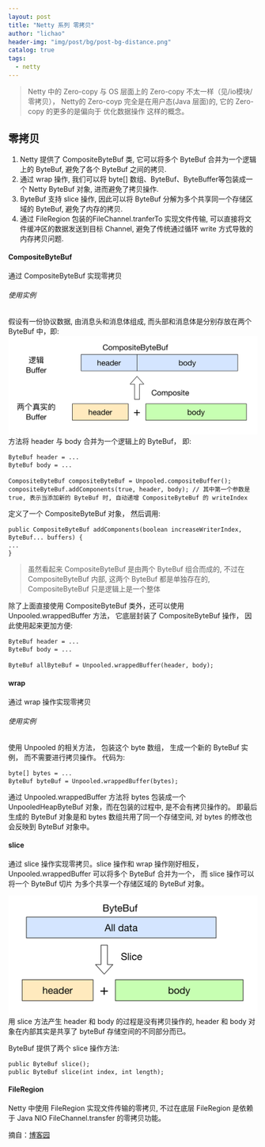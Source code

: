 ```yaml
---
layout: post
title: "Netty 系列 零拷贝"
author: "lichao"
header-img: "img/post/bg/post-bg-distance.png"
catalog: true
tags:
  - netty
---
```


> Netty 中的 Zero-copy 与 OS 层面上的 Zero-copy 不太一样（见/io模块/零拷贝）， Netty的 Zero-coyp 完全是在用户态(Java 层面)的, 它的 Zero-copy 的更多的是偏向于 优化数据操作 这样的概念。

## 零拷贝
1. Netty 提供了 CompositeByteBuf 类, 它可以将多个 ByteBuf 合并为一个逻辑上的 ByteBuf, 避免了各个 ByteBuf 之间的拷贝.
2. 通过 wrap 操作, 我们可以将 byte[] 数组、ByteBuf、ByteBuffer等包装成一个 Netty ByteBuf 对象, 进而避免了拷贝操作.
3. ByteBuf 支持 slice 操作, 因此可以将 ByteBuf 分解为多个共享同一个存储区域的 ByteBuf, 避免了内存的拷贝.
4. 通过 FileRegion 包装的FileChannel.tranferTo 实现文件传输, 可以直接将文件缓冲区的数据发送到目标 Channel, 避免了传统通过循环 write 方式导致的内存拷贝问题.

#### CompositeByteBuf
通过 CompositeByteBuf 实现零拷贝
###### 使用实例
假设有一份协议数据, 由消息头和消息体组成, 而头部和消息体是分别存放在两个 ByteBuf 中，即:
![存储概览](/img/io/7.png)
方法将 header 与 body 合并为一个逻辑上的 ByteBuf， 即:
```
ByteBuf header = ...
ByteBuf body = ...

CompositeByteBuf compositeByteBuf = Unpooled.compositeBuffer();
compositeByteBuf.addComponents(true, header, body); // 其中第一个参数是 true, 表示当添加新的 ByteBuf 时, 自动递增 CompositeByteBuf 的 writeIndex
```

定义了一个 CompositeByteBuf 对象， 然后调用:
```
public CompositeByteBuf addComponents(boolean increaseWriterIndex, ByteBuf... buffers) {
...
}
```

> 虽然看起来 CompositeByteBuf 是由两个 ByteBuf 组合而成的, 不过在 CompositeByteBuf 内部, 这两个 ByteBuf 都是单独存在的, CompositeByteBuf 只是逻辑上是一个整体

除了上面直接使用 CompositeByteBuf 类外，还可以使用 Unpooled.wrappedBuffer 方法， 它底层封装了 CompositeByteBuf 操作， 因此使用起来更加方便:

```
ByteBuf header = ...
ByteBuf body = ...

ByteBuf allByteBuf = Unpooled.wrappedBuffer(header, body);
```


#### wrap
通过 wrap 操作实现零拷贝
###### 使用实例
使用 Unpooled 的相关方法， 包装这个 byte 数组， 生成一个新的 ByteBuf 实例， 而不需要进行拷贝操作。 代码为:

```
byte[] bytes = ...
ByteBuf byteBuf = Unpooled.wrappedBuffer(bytes);
```
通过 Unpooled.wrappedBuffer 方法将 bytes 包装成一个 UnpooledHeapByteBuf 对象，而在包装的过程中, 是不会有拷贝操作的。 即最后生成的 ByteBuf 对象是和 bytes 数组共用了同一个存储空间, 对 bytes 的修改也会反映到 ByteBuf 对象中。

#### slice
通过 slice 操作实现零拷贝。slice 操作和 wrap 操作刚好相反， Unpooled.wrappedBuffer 可以将多个 ByteBuf 合并为一个， 而 slice 操作可以将一个 ByteBuf 切片 为多个共享一个存储区域的 ByteBuf 对象。

![存储概览](/img/io/8.png)
用 slice 方法产生 header 和 body 的过程是没有拷贝操作的, header 和 body 对象在内部其实是共享了 byteBuf 存储空间的不同部分而已。

ByteBuf 提供了两个 slice 操作方法:
```
public ByteBuf slice();
public ByteBuf slice(int index, int length);
```

#### FileRegion
Netty 中使用 FileRegion 实现文件传输的零拷贝, 不过在底层 FileRegion 是依赖于 Java NIO FileChannel.transfer 的零拷贝功能。


摘自：[博客园](https://www.cnblogs.com/xys1228/p/6088805.html)
